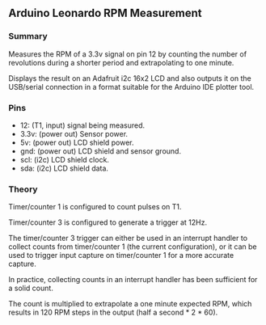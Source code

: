 ## Arduino Leonardo RPM Measurement

### Summary

Measures the RPM of a 3.3v signal on pin 12 by counting the number of
revolutions during a shorter period and extrapolating to one minute.

Displays the result on an Adafruit i2c 16x2 LCD and also outputs it on the
USB/serial connection in a format suitable for the Arduino IDE plotter tool.

### Pins

* 12: (T1, input) signal being measured.
* 3.3v: (power out) Sensor power.
* 5v: (power out) LCD shield power.
* gnd: (power out) LCD shield and sensor ground.
* scl: (i2c) LCD shield clock.
* sda: (i2c) LCD shield data.

### Theory

Timer/counter 1 is configured to count pulses on T1.

Timer/counter 3 is configured to generate a trigger at 12Hz.

The timer/counter 3 trigger can either be used in an interrupt handler to collect
counts from timer/counter 1 (the current configuration), or it can be used to
trigger input capture on timer/counter 1 for a more accurate capture.

In practice, collecting counts in an interrupt handler has been sufficient for
a solid count.

The count is multiplied to extrapolate a one minute expected RPM, which results
in 120 RPM steps in the output (half a second * 2 * 60).
